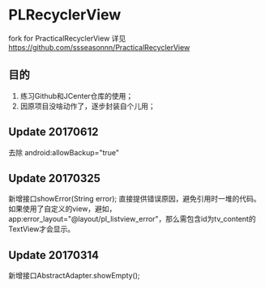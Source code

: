 # PLRecyclerView

fork for PracticalRecyclerView
详见 <https://github.com/ssseasonnn/PracticalRecyclerView>


## 目的
1. 练习Github和JCenter仓库的使用；
2. 因原项目没啥动作了，逐步封装自个儿用；

## Update 20170612
去除 android:allowBackup="true"

## Update 20170325
新增接口showError(String error);
直接提供错误原因，避免引用时一堆的代码。
如果使用了自定义的view，避如，app:error_layout="@layout/pl_listview_error"，那么需包含id为tv_content的TextView才会显示。

## Update 20170314
新增接口AbstractAdapter.showEmpty();